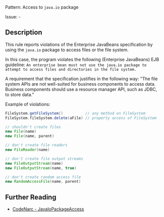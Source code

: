 Pattern: Access to `java.io` package

Issue: -

## Description

This rule reports violations of the Enterprise JavaBeans specification by using the `java.io` package to access files or the file system.

In this case, the program violates the following (Enterprise JavaBeans) EJB guideline: `An enterprise bean must not use the java.io package to attempt to access files and directories in the file system.`

A requirement that the specification justifies in the following way: "The file system APIs are not well-suited for business components to access data. Business components should use a resource manager API, such as JDBC, to store data."

Example of violations:

``` groovy
FileSystem.getFileSystem()          // any method on FileSystem
FileSystem.fileSystem.delete(aFile) // property access of FileSystem

// shouldn't create files
new File(name)
new File(name, parent)

// don't create file readers
new FileReader(name)

// don't create file output streams
new FileOutputStream(name)
new FileOutputStream(name, true)

// don't create random access file
new RandomAccessFile(name, parent)
```

## Further Reading

* [CodeNarc - JavaIoPackageAccess](https://codenarc.github.io/CodeNarc/codenarc-rules-security.html#javaiopackageaccess-rule)